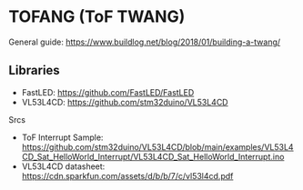 # TOFANG (ToF TWANG)

General guide: https://www.buildlog.net/blog/2018/01/building-a-twang/

## Libraries

- FastLED: https://github.com/FastLED/FastLED
- VL53L4CD: https://github.com/stm32duino/VL53L4CD

Srcs
- ToF Interrupt Sample: https://github.com/stm32duino/VL53L4CD/blob/main/examples/VL53L4CD_Sat_HelloWorld_Interrupt/VL53L4CD_Sat_HelloWorld_Interrupt.ino
- VL53L4CD datasheet: https://cdn.sparkfun.com/assets/d/b/b/7/c/vl53l4cd.pdf
